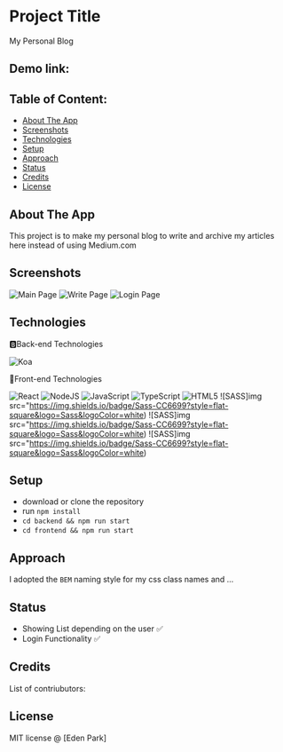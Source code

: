 
 
# Project Title
My Personal Blog

## Demo link:



## Table of Content:

- [About The App](#about-the-app)
- [Screenshots](#screenshots)
- [Technologies](#technologies)
- [Setup](#setup)
- [Approach](#approach)
- [Status](#status)
- [Credits](#credits)
- [License](#license)

## About The App
This project is to make my personal blog to write and archive my articles here instead of using Medium.com

## Screenshots

![Main Page](https://user-images.githubusercontent.com/79078528/178441639-ed3ef227-6ff5-4913-a81a-6eeaab962d2a.png)
![Write Page](https://user-images.githubusercontent.com/79078528/178441735-671e9ec5-dd23-443f-a7a2-8bec31191020.png)
![Login Page](https://user-images.githubusercontent.com/79078528/178442362-f163cc09-b08b-44e4-aa48-bbd2201ec46d.png)
 
## Technologies

🅱Back-end Technologies

![Koa](https://img.shields.io/badge/Koa-Backend%20Language-brightgreen) 

🌼Front-end Technologies

![React](https://img.shields.io/badge/react-%2320232a.svg?style=for-the-badge&logo=react&logoColor=%2361DAFB)
![NodeJS](https://img.shields.io/badge/node.js-6DA55F?style=for-the-badge&logo=node.js&logoColor=white)
![JavaScript](https://img.shields.io/badge/javascript-%23323330.svg?style=for-the-badge&logo=javascript&logoColor=%23F7DF1E)
![TypeScript](https://img.shields.io/badge/typescript-%23007ACC.svg?style=for-the-badge&logo=typescript&logoColor=white)
![HTML5](https://img.shields.io/badge/html5-%23E34F26.svg?style=for-the-badge&logo=html5&logoColor=white)
![SASS]img src="https://img.shields.io/badge/Sass-CC6699?style=flat-square&logo=Sass&logoColor=white)
![SASS]img src="https://img.shields.io/badge/Sass-CC6699?style=flat-square&logo=Sass&logoColor=white)
![SASS]img src="https://img.shields.io/badge/Sass-CC6699?style=flat-square&logo=Sass&logoColor=white)


## Setup
- download or clone the repository
- run `npm install`
- ```cd backend && npm run start``` 
- ```cd frontend && npm run start``` 

## Approach
I adopted the `BEM` naming style for my css class names and ...

## Status

- Showing List depending on the user ✅
- Login Functionality ✅


## Credits
List of contriubutors:
 

## License

MIT license @ [Eden Park] 
